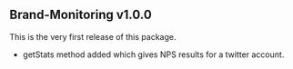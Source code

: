 ## Brand-Monitoring v1.0.0
This is the very first release of this package.
- getStats method added which gives NPS results for a twitter account.

